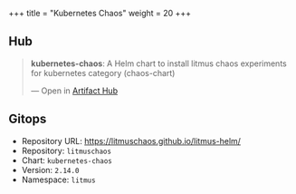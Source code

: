 +++
title = "Kubernetes Chaos"
weight = 20
+++

## Hub

<div class="artifacthub-widget" data-url="https://artifacthub.io/packages/helm/litmuschaos/kubernetes-chaos" data-theme="light" data-header="true" data-responsive="false"><blockquote><p lang="en" dir="ltr"><b>kubernetes-chaos</b>: A Helm chart to install litmus chaos experiments for kubernetes category (chaos-chart)</p>&mdash; Open in <a href="https://artifacthub.io/packages/helm/litmuschaos/kubernetes-chaos">Artifact Hub</a></blockquote></div><script async src="https://artifacthub.io/artifacthub-widget.js"></script>

## Gitops

<!-- BEGIN_PORTEFAIX_DOC -->

* Repository URL: https://litmuschaos.github.io/litmus-helm/
* Repository: `litmuschaos`
* Chart: `kubernetes-chaos`
* Version: `2.14.0`
* Namespace: `litmus`

<!-- END_PORTEFAIX_DOC -->
